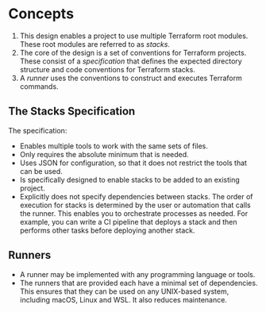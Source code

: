 # Concepts 

1. This design enables a project to use multiple Terraform root modules. These root modules are referred to as *stacks*.
2. The core of the design is a set of conventions for Terraform projects. These consist of a *specification* that defines the expected directory structure and code conventions for Terraform stacks.
3. A *runner* uses the conventions to construct and executes Terraform commands.

## The Stacks Specification

The specification:

- Enables multiple tools to work with the same sets of files.
- Only requires the absolute minimum that is needed.
- Uses JSON for configuration, so that it does not restrict the tools that can be used.
- Is specifically designed to enable stacks to be added to an existing project.
- Explicitly does not specify dependencies between stacks. The order of execution for stacks is determined by the user or automation that calls the runner. This enables you to orchestrate processes as needed. For example, you can write a CI pipeline that deploys a stack and then performs other tasks before deploying another stack.

## Runners

- A runner may be implemented with any programming language or tools.
- The runners that are provided each have a minimal set of dependencies. This ensures that they can be used on any UNIX-based system, including macOS, Linux and WSL. It also reduces maintenance.
